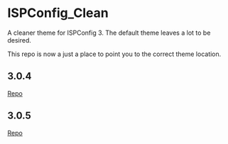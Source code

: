 ISPConfig_Clean
===============

A cleaner theme for ISPConfig 3. The default theme leaves a lot to be desired.

This repo is now a just a place to point you to the correct theme location.

3.0.4
-----

[Repo](https://github.com/dclardy64/ISPConfig_Clean-3.0.4)


3.0.5
-----

[Repo](https://github.com/dclardy64/ISPConfig_Clean-3.0.5)
